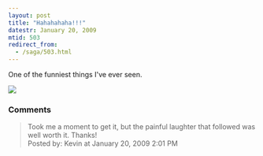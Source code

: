 ```yaml
---
layout: post
title: "Hahahahaha!!!"
datestr: January 20, 2009
mtid: 503
redirect_from:
  - /saga/503.html
---
```


One of the funniest things I've ever seen.

<a href="http://xkcd.com/532/"><img src="http://imgs.xkcd.com/comics/piano.png" /></a>

### Comments

<blockquote>
Took me a moment to get it, but the painful laughter that followed was well worth it.  Thanks!
<div class="comment-meta">Posted by: Kevin at January 20, 2009  2:01 PM</div> </blockquote>

